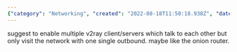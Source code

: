 ```yaml
---
{"category": "Networking", "created": "2022-08-18T11:50:18.938Z", "date": "2022-08-18 11:50:18", "description": "This proposal aims to enhance the efficiency of communication by allowing the use of multiple V2Ray clients and servers, while also utilizing a single outbound network, similar to how the onion router operates.", "modified": "2022-08-18T11:59:54.141Z", "tags": ["anonymous", "onion router", "v2ray", "vpn"], "title": "A good/bad proposal on v2ray"}
---
```

suggest to enable multiple v2ray client/servers which talk to each other but only visit the network with one single outbound. maybe like the onion router.